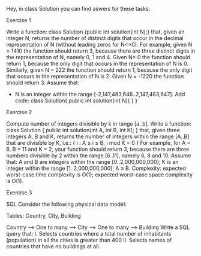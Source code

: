 Hey, in class Solution you can find aswers for these tasks: 

Exercise 1 

Write a function: 
 class Solution {public int solution(int N);} 
that, given an integer N, returns the number of distinct digits that occur in the decimal representation of N 
(without leading zeros for N<>0). 
For example, given N = 1410 the function should return 3, because there are three distinct digits in the 
representation of N, namely 0, 1 and 4. Given N= 0 the function should return 1, because the only digit that 
occurs in the representation of N is 0. Similarly, given N = 222 the function should return 1, because the only 
digit that occurs in the representation of N is 2. Given N = -1220 the function should return 3. 
Assume that: 
- N is an integer within the range [-2,147,483,648..2,147,483,647]. 
Add code: 
class Solution{ 
 public int solution(int N){ } 
} 

Exercise 2

Compute number of integers divisible by k in range [a..b]. 
Write a function: 
class Solution { public int solution(int A, int B, int K); } 
that, given three integers A, B and K, returns the number of integers within the range [A..B] 
that are divisible by K, i.e.: 
{ i : A ≤ i ≤ B, i mod K = 0 } 
For example, for A = 6, B = 11 and K = 2, your function should return 3, because there are 
three numbers divisible by 2 within the range [6..11], namely 6, 8 and 10. 
Assume that: 
A and B are integers within the range [0..2,000,000,000]; 
K is an integer within the range [1..2,000,000,000]; 
A ≤ B. 
Complexity: 
expected worst-case time complexity is O(1); 
 expected worst-case space complexity is O(1). 
 
 Exercise 3 
 
SQL
Consider the following physical data model: 

Tables: Country, City, Building

Country --> One to many --> City --> One to many --> Building
Write a SQL query that: 
I. Selects countries where a total number of inhabitants (population) in all the cities is greater 
than 400 
II. Selects names of countries that have no buildings at all.
